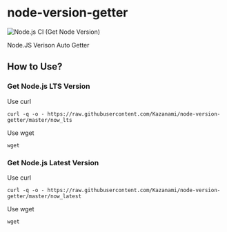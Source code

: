 # node-version-getter
![Node.js CI (Get Node Version)](https://github.com/Kazanami/node-version-getter/workflows/Node.js%20CI%20(Get%20Node%20Version)/badge.svg?branch=master)  


Node.JS Verison Auto Getter

## How to Use?

### Get Node.js LTS Version

Use curl  
```
curl -q -o - https://raw.githubusercontent.com/Kazanami/node-version-getter/master/now_lts
```

Use wget
```
wget 
```

### Get Node.js Latest Version

Use curl  
```
curl -q -o - https://raw.githubusercontent.com/Kazanami/node-version-getter/master/now_latest
```

Use wget
```
wget 
```
